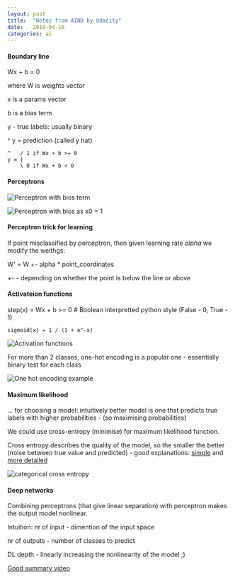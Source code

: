 ```yaml
---
layout: post
title:  "Notes from AIND by Udacity"
date:   2018-04-16
categories: ai
---
```


#### Boundary line

   Wx + b = 0

where W is weights vector

x is a params vector

b is a bias term

y - true labels: usually binary

^
y = prediction (called y hat)

```
^   / 1 if Wx + b >= 0
y = |
    \ 0 if Wx + b < 0
```

#### Perceptrons

![Perceptron with bios term](https://encrypted-tbn0.gstatic.com/images?q=tbn:ANd9GcSmJcut9Zr7uT8rqIvjgfGf0Vk_IJOudiIAcl4EE3uCJWHFiFfk)

![Perceptron with bios as x0 = 1](https://encrypted-tbn0.gstatic.com/images?q=tbn:ANd9GcQtVorsJ1E9n4DE9Ai3Rvs7D09n5A3Pt6VJ2MlF1eL8X3i7BhUL)

#### Perceptron trick for learning

If point misclassified by perceptron, then given learning rate *alpha* we modify the weithgs:

   W' = W +- alpha * point_coordinates

+- - depending on whether the point is below the line or above

#### Activateion functions

step(x) = Wx + b >= 0 # Boolean interpretted python style (False - 0, True - 1)

    sigmoid(x) = 1 / (1 + e^-x)

![Activation functions](https://qph.ec.quoracdn.net/main-qimg-01c26eabd976b027e49015428b7fcf01?convert_to_webp=true)

For more than 2 classes, one-hot encoding is a popular one - essentially binary test for each class

![One hot encoding example](https://haoranwangdotme.files.wordpress.com/2017/01/onehot.png?w=409&h=152)

#### Maximum likelihood

... for choosing a model: intuitively better model is one that predicts true labels with higher probabilities - (so maximising probabilities)

We could use cross-entropy (minimise) for maximum likelihood function.

Cross entropy describes the quality of the model, so the smaller the better (noise between true value and predicted) - good explanations:  [simple](http://ml-cheatsheet.readthedocs.io/en/latest/loss_functions.html) and [more detailed](https://rdipietro.github.io/friendly-intro-to-cross-entropy-loss/)

![categorical cross entropy](https://cdn-images-1.medium.com/max/1600/1*AlbV9jz2k3Ll1wEMCljdSg.png)


#### Deep networks

Combining perceptrons (that give linear separation) with perceptron makes the output model nonlinear.

Intuition:
nr of input - dimention of the input space

nr of outputs - number of classes to predict

DL depth - linearly increasing the nonlinearity of the model ;)

[Good summary video](https://youtu.be/pg99FkXYK0M)
